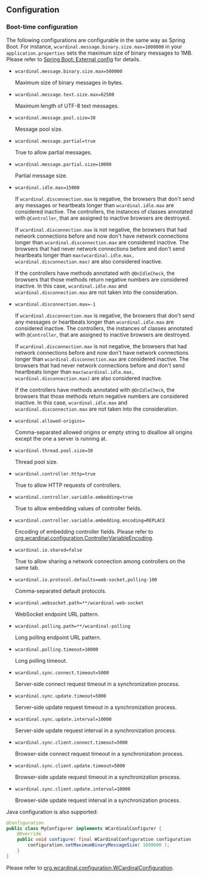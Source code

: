 ## Configuration

### Boot-time configuration

The following configurations are configurable in the same way as Spring Boot.
For instance, `wcardinal.message.binary.size.max=1000000` in your `application.properties` sets the maximum size of binary messages to 1MB.
Please refer to [Spring Boot: External config](http://docs.spring.io/spring-boot/docs/current/reference/htmlsingle/#boot-features-external-config) for details.

* `wcardinal.message.binary.size.max=500000`

  Maximum size of binary messages in bytes.

* `wcardinal.message.text.size.max=62500`

  Maximum length of UTF-8 text messages.

* `wcardinal.message.pool.size=30`

  Message pool size.

* `wcardinal.message.partial=true`

  True to allow partial messages.

* `wcardinal.message.partial.size=10000`

  Partial message size.

* `wcardinal.idle.max=15000`

  If `wcardinal.disconnection.max` is negative, the browsers that don't send any messages or heartbeats longer than `wcardinal.idle.max` are considered inactive.
  The controllers, the instances of classes annotated with `@Controller`, that are assigned to inactive browsers are destroyed.

  If `wcardinal.disconnection.max` is not negative, the browsers that had network connections before and now don't have network connections longer than `wcardinal.disconnection.max` are considered inactive.
  The browsers that had never network connections before and don't send heartbeats longer than `max(wcardinal.idle.max, wcardinal.disconnection.max)` are also considered inactive.

  If the controllers have methods annotated with `@OnIdleCheck`, the browsers that those methods return negative numbers are considered inactive. In this case, `wcardinal.idle.max` and `wcardinal.disconnection.max` are not taken into the consideration.

* `wcardinal.disconnection.max=-1`

  If `wcardinal.disconnection.max` is negative, the browsers that don't send any messages or heartbeats longer than `wcardinal.idle.max` are considered inactive.
  The controllers, the instances of classes annotated with `@Controller`, that are assigned to inactive browsers are destroyed.

  If `wcardinal.disconnection.max` is not negative, the browsers that had network connections before and now don't have network connections longer than `wcardinal.disconnection.max` are considered inactive.
  The browsers that had never network connections before and don't send heartbeats longer than `max(wcardinal.idle.max, wcardinal.disconnection.max)` are also considered inactive.

  If the controllers have methods annotated with `@OnIdleCheck`, the browsers that those methods return negative numbers are considered inactive. In this case, `wcardinal.idle.max` and `wcardinal.disconnection.max` are not taken into the consideration.

* `wcardinal.allowed-origins=`

  Comma-separated allowed origins or empty string to disallow all origins except the one a server is running at.

* `wcardinal.thread.pool.size=30`

  Thread pool size.

* `wcardinal.controller.http=true`

  True to allow HTTP requests of controllers.

* `wcardinal.controller.variable.embedding=true`

  True to allow embedding values of controller fields.

* `wcardinal.controller.variable.embedding.encoding=REPLACE`

  Encoding of embedding controller fields.
  Please refer to [org.wcardinal.configuration.ControllerVariableEncoding](../api/java/org/wcardinal/configuration/ControllerVariableEncoding.html).

* `wcardinal.io.shared=false`

  True to allow sharing a network connection among controllers on the same tab.

* `wcardinal.io.protocol.defaults=web-socket,polling-100`

  Comma-separated default protocols.

* `wcardinal.websocket.path=**/wcardinal-web-socket`

  WebSocket endpoint URL pattern.

* `wcardinal.polling.path=**/wcardinal-polling`

  Long polling endpoint URL pattern.

* `wcardinal.polling.timeout=10000`

  Long polling timeout.

* `wcardinal.sync.connect.timeout=5000`

  Server-side connect request timeout in a synchronization process.

* `wcardinal.sync.update.timeout=5000`

  Server-side update request timeout in a synchronization process.

* `wcardinal.sync.update.interval=10000`

  Server-side update request interval in a synchronization process.

* `wcardinal.sync.client.connect.timeout=5000`

  Browser-side connect request timeout in a synchronization process.

* `wcardinal.sync.client.update.timeout=5000`

  Browser-side update request timeout in a synchronization process.

* `wcardinal.sync.client.update.interval=10000`

  Browser-side update request interval in a synchronization process.

Java configuration is also supported:

```java
@Configuration
public class MyConfigurer implements WCardinalConfigurer {
	@Override
	public void configure( final WCardinalConfiguration configuration ) {
		configuration.setMaximumBinaryMessageSize( 1000000 );
	}
}
```

Please refer to [org.wcardinal.configuration.WCardinalConfiguration](../api/java/org/wcardinal/configuration/WCardinalConfiguration.html).
